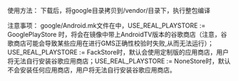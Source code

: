 使用方法：
下载后，将google目录拷贝到/vendor/目录下，执行整包编译

注意事项：
google/Android.mk文件在中，USE_REAL_PLAYSTORE := GooglePlayStore 时，将会在镜像中带上AndroidTV版本的谷歌商店（注意，谷歌商店可能会导致某些应用在进行GMS正确性校验时失败,从而无法运行）；USE_REAL_PLAYSTORE := FackStore时，默认会使用定制版的应用商店，用户将无法自行安装谷歌应用商店；USE_REAL_PLAYSTORE := NoneStore时，默认不会安装任何应用商店，用户将无法自行安装谷歌应用商店。
